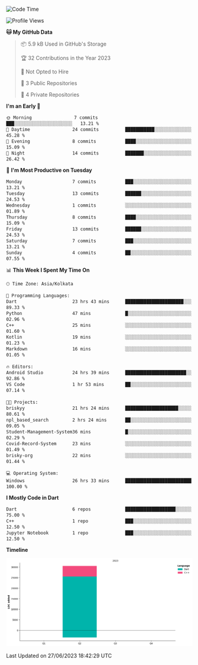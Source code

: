 <!--START_SECTION:waka-->
![Code Time](http://img.shields.io/badge/Code%20Time-59%20hrs%2056%20mins-blue)

![Profile Views](http://img.shields.io/badge/Profile%20Views-3-blue)

**🐱 My GitHub Data** 

> 📦 5.9 kB Used in GitHub's Storage 
 > 
> 🏆 32 Contributions in the Year 2023
 > 
> 🚫 Not Opted to Hire
 > 
> 📜 3 Public Repositories 
 > 
> 🔑 4 Private Repositories 
 > 
**I'm an Early 🐤** 

```text
🌞 Morning                7 commits           ███░░░░░░░░░░░░░░░░░░░░░░   13.21 % 
🌆 Daytime                24 commits          ███████████░░░░░░░░░░░░░░   45.28 % 
🌃 Evening                8 commits           ████░░░░░░░░░░░░░░░░░░░░░   15.09 % 
🌙 Night                  14 commits          ███████░░░░░░░░░░░░░░░░░░   26.42 % 
```
📅 **I'm Most Productive on Tuesday** 

```text
Monday                   7 commits           ███░░░░░░░░░░░░░░░░░░░░░░   13.21 % 
Tuesday                  13 commits          ██████░░░░░░░░░░░░░░░░░░░   24.53 % 
Wednesday                1 commits           ░░░░░░░░░░░░░░░░░░░░░░░░░   01.89 % 
Thursday                 8 commits           ████░░░░░░░░░░░░░░░░░░░░░   15.09 % 
Friday                   13 commits          ██████░░░░░░░░░░░░░░░░░░░   24.53 % 
Saturday                 7 commits           ███░░░░░░░░░░░░░░░░░░░░░░   13.21 % 
Sunday                   4 commits           ██░░░░░░░░░░░░░░░░░░░░░░░   07.55 % 
```


📊 **This Week I Spent My Time On** 

```text
🕑︎ Time Zone: Asia/Kolkata

💬 Programming Languages: 
Dart                     23 hrs 43 mins      ██████████████████████░░░   89.33 % 
Python                   47 mins             █░░░░░░░░░░░░░░░░░░░░░░░░   02.96 % 
C++                      25 mins             ░░░░░░░░░░░░░░░░░░░░░░░░░   01.60 % 
Kotlin                   19 mins             ░░░░░░░░░░░░░░░░░░░░░░░░░   01.23 % 
Markdown                 16 mins             ░░░░░░░░░░░░░░░░░░░░░░░░░   01.05 % 

🔥 Editors: 
Android Studio           24 hrs 39 mins      ███████████████████████░░   92.86 % 
VS Code                  1 hr 53 mins        ██░░░░░░░░░░░░░░░░░░░░░░░   07.14 % 

🐱‍💻 Projects: 
briskyy                  21 hrs 24 mins      ████████████████████░░░░░   80.61 % 
npl_based_search         2 hrs 24 mins       ██░░░░░░░░░░░░░░░░░░░░░░░   09.05 % 
Student-Management-System36 mins             █░░░░░░░░░░░░░░░░░░░░░░░░   02.29 % 
Covid-Record-System      23 mins             ░░░░░░░░░░░░░░░░░░░░░░░░░   01.49 % 
brisky-org               22 mins             ░░░░░░░░░░░░░░░░░░░░░░░░░   01.44 % 

💻 Operating System: 
Windows                  26 hrs 33 mins      █████████████████████████   100.00 % 
```

**I Mostly Code in Dart** 

```text
Dart                     6 repos             ███████████████████░░░░░░   75.00 % 
C++                      1 repo              ███░░░░░░░░░░░░░░░░░░░░░░   12.50 % 
Jupyter Notebook         1 repo              ███░░░░░░░░░░░░░░░░░░░░░░   12.50 % 
```



**Timeline**

![Lines of Code chart](https://raw.githubusercontent.com/sairam030/sairam030/main/assets/bar_graph.png)


 Last Updated on 27/06/2023 18:42:29 UTC
<!--END_SECTION:waka-->
